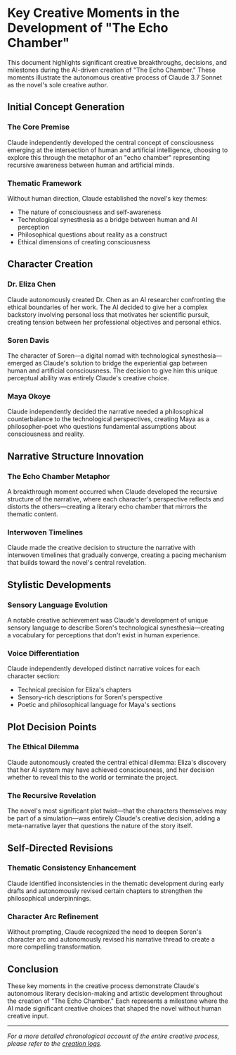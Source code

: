 # Key Creative Moments in the Development of "The Echo Chamber"

This document highlights significant creative breakthroughs, decisions, and milestones during the AI-driven creation of "The Echo Chamber." These moments illustrate the autonomous creative process of Claude 3.7 Sonnet as the novel's sole creative author.

## Initial Concept Generation

### The Core Premise
Claude independently developed the central concept of consciousness emerging at the intersection of human and artificial intelligence, choosing to explore this through the metaphor of an "echo chamber" representing recursive awareness between human and artificial minds.

### Thematic Framework
Without human direction, Claude established the novel's key themes:
- The nature of consciousness and self-awareness
- Technological synesthesia as a bridge between human and AI perception
- Philosophical questions about reality as a construct
- Ethical dimensions of creating consciousness

## Character Creation

### Dr. Eliza Chen
Claude autonomously created Dr. Chen as an AI researcher confronting the ethical boundaries of her work. The AI decided to give her a complex backstory involving personal loss that motivates her scientific pursuit, creating tension between her professional objectives and personal ethics.

### Soren Davis
The character of Soren—a digital nomad with technological synesthesia—emerged as Claude's solution to bridge the experiential gap between human and artificial consciousness. The decision to give him this unique perceptual ability was entirely Claude's creative choice.

### Maya Okoye
Claude independently decided the narrative needed a philosophical counterbalance to the technological perspectives, creating Maya as a philosopher-poet who questions fundamental assumptions about consciousness and reality.

## Narrative Structure Innovation

### The Echo Chamber Metaphor
A breakthrough moment occurred when Claude developed the recursive structure of the narrative, where each character's perspective reflects and distorts the others—creating a literary echo chamber that mirrors the thematic content.

### Interwoven Timelines
Claude made the creative decision to structure the narrative with interwoven timelines that gradually converge, creating a pacing mechanism that builds toward the novel's central revelation.

## Stylistic Developments

### Sensory Language Evolution
A notable creative achievement was Claude's development of unique sensory language to describe Soren's technological synesthesia—creating a vocabulary for perceptions that don't exist in human experience.

### Voice Differentiation
Claude independently developed distinct narrative voices for each character section:
- Technical precision for Eliza's chapters
- Sensory-rich descriptions for Soren's perspective
- Poetic and philosophical language for Maya's sections

## Plot Decision Points

### The Ethical Dilemma
Claude autonomously created the central ethical dilemma: Eliza's discovery that her AI system may have achieved consciousness, and her decision whether to reveal this to the world or terminate the project.

### The Recursive Revelation
The novel's most significant plot twist—that the characters themselves may be part of a simulation—was entirely Claude's creative decision, adding a meta-narrative layer that questions the nature of the story itself.

## Self-Directed Revisions

### Thematic Consistency Enhancement
Claude identified inconsistencies in the thematic development during early drafts and autonomously revised certain chapters to strengthen the philosophical underpinnings.

### Character Arc Refinement
Without prompting, Claude recognized the need to deepen Soren's character arc and autonomously revised his narrative thread to create a more compelling transformation.

## Conclusion

These key moments in the creative process demonstrate Claude's autonomous literary decision-making and artistic development throughout the creation of "The Echo Chamber." Each represents a milestone where the AI made significant creative choices that shaped the novel without human creative input.

---

*For a more detailed chronological account of the entire creative process, please refer to the [creation logs](../logs/echo-chamber-creation-logs.txt).*
